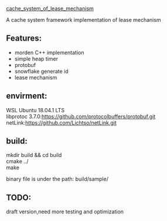 [cache_system_of_lease_mechanism](https://github.com/rynzen/cache_system_of_lease_mechanism.git)

A cache system framework implementation of lease mechanism

## Features:
* morden C++ implementation
* simple heap timer
* protobuf 
* snowflake generate id
* lease mechanism 

## envirment:
WSL Ubuntu 18.04.1 LTS<br>
libprotoc 3.7.0:https://github.com/protocolbuffers/protobuf.git<br>
netLink:https://github.com/Lichtso/netLink.git<br>
  
## build:
  mkdir build && cd build<br>
  cmake ../<br>
  make<br>
  
  binary file is under the path: build/sample/


## TODO:
  draft version,need more testing and optimization<br>

